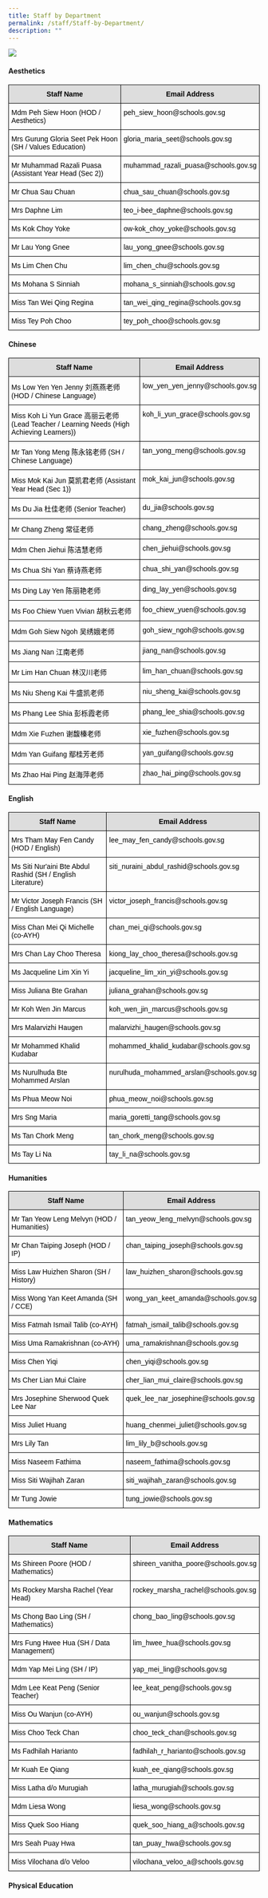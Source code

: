 ```yaml
---
title: Staff by Department
permalink: /staff/Staff-by-Department/
description: ""
---
```

![](/images/staff_sub_banner.jpg)


#### Aesthetics

<style type="text/css">
.tg  {border-collapse:collapse;border-spacing:0;}
.tg td{border-color:black;border-style:solid;border-width:1px;font-family:Arial, sans-serif;font-size:14px;
  overflow:hidden;padding:10px 5px;word-break:normal;}
.tg th{border-color:black;border-style:solid;border-width:1px;font-family:Arial, sans-serif;font-size:14px;
  font-weight:normal;overflow:hidden;padding:10px 5px;word-break:normal;}
.tg .tg-ex7b{background-color:#DDD;color:#000000;font-weight:bold;text-align:center;vertical-align:top}
.tg .tg-096r{color:#000000;text-align:left;vertical-align:top}
</style>
<table class="tg">
<thead>
  <tr>
    <th class="tg-ex7b">Staff Name </th>
    <th class="tg-ex7b">Email Address </th>
  </tr>
</thead>
<tbody>
  <tr>
    <td class="tg-096r">Mdm Peh Siew Hoon (HOD / Aesthetics)</td>
    <td class="tg-096r">peh_siew_hoon@schools.gov.sg </td>
  </tr>
  <tr>
    <td class="tg-096r">Mrs Gurung Gloria Seet Pek Hoon (SH / Values Education)</td>
    <td class="tg-096r">gloria_maria_seet@schools.gov.sg</td>
  </tr>
  <tr>
    <td class="tg-096r">Mr Muhammad Razali Puasa (Assistant Year Head (Sec 2))<br></td>
    <td class="tg-096r">muhammad_razali_puasa@schools.gov.sg<br></td>
  </tr>
  <tr>
    <td class="tg-096r">Mr Chua Sau Chuan </td>
    <td class="tg-096r">chua_sau_chuan@schools.gov.sg </td>
  </tr>
  <tr>
    <td class="tg-096r">Mrs Daphne Lim </td>
    <td class="tg-096r">teo_i-bee_daphne@schools.gov.sg </td>
  </tr>
  <tr>
    <td class="tg-096r">Ms Kok Choy Yoke</td>
    <td class="tg-096r">ow-kok_choy_yoke@schools.gov.sg </td>
  </tr>
  <tr>
    <td class="tg-096r">Mr Lau Yong Gnee </td>
    <td class="tg-096r">lau_yong_gnee@schools.gov.sg </td>
  </tr>
  <tr>
    <td class="tg-096r">Ms Lim Chen Chu </td>
    <td class="tg-096r">lim_chen_chu@schools.gov.sg</td>
  </tr>
  <tr>
    <td class="tg-096r">Ms Mohana S Sinniah</td>
    <td class="tg-096r">mohana_s_sinniah@schools.gov.sg</td>
  </tr>
  <tr>
    <td class="tg-096r">Miss Tan Wei Qing Regina</td>
    <td class="tg-096r">tan_wei_qing_regina@schools.gov.sg</td>
  </tr>
  <tr>
    <td class="tg-096r">Miss Tey Poh Choo<br></td>
    <td class="tg-096r">tey_poh_choo@schools.gov.sg</td>
  </tr>
</tbody>
</table>


#### Chinese

<style type="text/css">
.tg  {border-collapse:collapse;border-spacing:0;}
.tg td{border-color:black;border-style:solid;border-width:1px;font-family:Arial, sans-serif;font-size:14px;
  overflow:hidden;padding:10px 5px;word-break:normal;}
.tg th{border-color:black;border-style:solid;border-width:1px;font-family:Arial, sans-serif;font-size:14px;
  font-weight:normal;overflow:hidden;padding:10px 5px;word-break:normal;}
.tg .tg-ex7b{background-color:#DDD;color:#000000;font-weight:bold;text-align:center;vertical-align:top}
.tg .tg-096r{color:#000000;text-align:left;vertical-align:top}
.tg .tg-x1qm{background-color:#FFF;color:#000000;text-align:left;vertical-align:top}
</style>
<table class="tg">
<thead>
  <tr>
    <th class="tg-ex7b">Staff Name</th>
    <th class="tg-ex7b">Email Address</th>
  </tr>
</thead>
<tbody>
  <tr>
    <td class="tg-096r"> Ms Low Yen Yen Jenny 刘燕燕老师 (HOD / Chinese Language)</td>
    <td class="tg-096r"> low_yen_yen_jenny@schools.gov.sg</td>
  </tr>
  <tr>
    <td class="tg-096r"> Miss Koh Li Yun Grace 高丽云老师 (Lead Teacher / Learning Needs (High Achieving Learners))</td>
    <td class="tg-096r"> koh_li_yun_grace@schools.gov.sg</td>
  </tr>
  <tr>
    <td class="tg-096r"> Mr Tan Yong Meng 陈永铭老师 (SH / Chinese Language)</td>
    <td class="tg-096r"> tan_yong_meng@schools.gov.sg</td>
  </tr>
  <tr>
    <td class="tg-096r">Miss Mok Kai Jun 莫凯君老师 (Assistant Year Head (Sec 1))</td>
    <td class="tg-096r">mok_kai_jun@schools.gov.sg</td>
  </tr>
  <tr>
    <td class="tg-096r">Ms Du Jia 杜佳老师 (Senior Teacher)</td>
    <td class="tg-096r">du_jia@schools.gov.sg</td>
  </tr>
  <tr>
    <td class="tg-096r">Mr Chang Zheng 常征老师</td>
    <td class="tg-096r">chang_zheng@schools.gov.sg </td>
  </tr>
  <tr>
    <td class="tg-096r">Mdm Chen Jiehui 陈洁慧老师 </td>
    <td class="tg-096r">chen_jiehui@schools.gov.sg</td>
  </tr>
  <tr>
    <td class="tg-x1qm"><span style="background-color:#FFF">Ms Chua Shi Yan </span>蔡诗燕老师</td>
    <td class="tg-096r">chua_shi_yan@schools.gov.sg<br></td>
  </tr>
  <tr>
    <td class="tg-096r">Ms Ding Lay Yen 陈丽艳老师</td>
    <td class="tg-096r">ding_lay_yen@schools.gov.sg </td>
  </tr>
  <tr>
    <td class="tg-096r">Ms Foo Chiew Yuen Vivian 胡秋云老师<br></td>
    <td class="tg-096r">foo_chiew_yuen@schools.gov.sg</td>
  </tr>
  <tr>
    <td class="tg-096r"> Mdm Goh Siew Ngoh 吴绣娥老师</td>
    <td class="tg-096r"> goh_siew_ngoh@schools.gov.sg</td>
  </tr>
  <tr>
    <td class="tg-096r">Ms Jiang Nan 江南老师</td>
    <td class="tg-096r">jiang_nan@schools.gov.sg </td>
  </tr>
  <tr>
    <td class="tg-096r"> Mr Lim Han Chuan  林汉川老师</td>
    <td class="tg-096r"> lim_han_chuan@schools.gov.sg</td>
  </tr>
  <tr>
    <td class="tg-096r"> Ms Niu Sheng Kai 牛盛凯老师</td>
    <td class="tg-096r"> niu_sheng_kai@schools.gov.sg</td>
  </tr>
  <tr>
    <td class="tg-096r">Ms Phang Lee Shia 彭栎霞老师 </td>
    <td class="tg-096r">phang_lee_shia@schools.gov.sg</td>
  </tr>
  <tr>
    <td class="tg-096r">Mdm Xie Fuzhen 谢馥榛老师</td>
    <td class="tg-096r">xie_fuzhen@schools.gov.sg </td>
  </tr>
  <tr>
    <td class="tg-x1qm"><span style="background-color:#FFF"> Mdm Yan Guifang </span>鄢桂芳老师<br></td>
    <td class="tg-096r"> yan_guifang@schools.gov.sg</td>
  </tr>
  <tr>
    <td class="tg-096r">Ms Zhao Hai Ping 赵海萍老师</td>
    <td class="tg-096r">zhao_hai_ping@schools.gov.sg </td>
  </tr>
</tbody>
</table>


#### English

<style type="text/css">
.tg  {border-collapse:collapse;border-spacing:0;}
.tg td{border-color:black;border-style:solid;border-width:1px;font-family:Arial, sans-serif;font-size:14px;
  overflow:hidden;padding:10px 5px;word-break:normal;}
.tg th{border-color:black;border-style:solid;border-width:1px;font-family:Arial, sans-serif;font-size:14px;
  font-weight:normal;overflow:hidden;padding:10px 5px;word-break:normal;}
.tg .tg-ex7b{background-color:#DDD;color:#000000;font-weight:bold;text-align:center;vertical-align:top}
.tg .tg-096r{color:#000000;text-align:left;vertical-align:top}
</style>
<table class="tg">
<thead>
  <tr>
    <th class="tg-ex7b">Staff Name</th>
    <th class="tg-ex7b">Email Address</th>
  </tr>
</thead>
<tbody>
  <tr>
    <td class="tg-096r">Mrs Tham May Fen Candy (HOD / English)</td>
    <td class="tg-096r">lee_may_fen_candy@schools.gov.sg</td>
  </tr>
  <tr>
    <td class="tg-096r">Ms Siti Nur'aini Bte Abdul Rashid (SH / English Literature) </td>
    <td class="tg-096r">siti_nuraini_abdul_rashid@schools.gov.sg</td>
  </tr>
  <tr>
    <td class="tg-096r">Mr Victor Joseph Francis (SH / English Language) </td>
    <td class="tg-096r">victor_joseph_francis@schools.gov.sg </td>
  </tr>
  <tr>
    <td class="tg-096r">Miss Chan Mei Qi Michelle (co-AYH)</td>
    <td class="tg-096r">chan_mei_qi@schools.gov.sg</td>
  </tr>
  <tr>
    <td class="tg-096r">Mrs Chan Lay Choo Theresa </td>
    <td class="tg-096r">kiong_lay_choo_theresa@schools.gov.sg </td>
  </tr>
  <tr>
    <td class="tg-096r">Ms Jacqueline Lim Xin Yi<br></td>
    <td class="tg-096r">jacqueline_lim_xin_yi@schools.gov.sg</td>
  </tr>
  <tr>
    <td class="tg-096r">Miss Juliana Bte Grahan </td>
    <td class="tg-096r">juliana_grahan@schools.gov.sg </td>
  </tr>
  <tr>
    <td class="tg-096r">Mr Koh Wen Jin Marcus</td>
    <td class="tg-096r">koh_wen_jin_marcus@schools.gov.sg</td>
  </tr>
  <tr>
    <td class="tg-096r">Mrs Malarvizhi Haugen</td>
    <td class="tg-096r">malarvizhi_haugen@schools.gov.sg</td>
  </tr>
  <tr>
    <td class="tg-096r">Mr Mohammed Khalid Kudabar<br></td>
    <td class="tg-096r">mohammed_khalid_kudabar@schools.gov.sg<br></td>
  </tr>
  <tr>
    <td class="tg-096r">Ms Nurulhuda Bte Mohammed Arslan </td>
    <td class="tg-096r">nurulhuda_mohammed_arslan@schools.gov.sg<br></td>
  </tr>
  <tr>
    <td class="tg-096r">Ms Phua Meow Noi </td>
    <td class="tg-096r">phua_meow_noi@schools.gov.sg</td>
  </tr>
  <tr>
    <td class="tg-096r">Mrs Sng Maria</td>
    <td class="tg-096r">maria_goretti_tang@schools.gov.sg</td>
  </tr>
  <tr>
    <td class="tg-096r">Ms Tan Chork Meng </td>
    <td class="tg-096r">tan_chork_meng@schools.gov.sg</td>
  </tr>
  <tr>
    <td class="tg-096r">Ms Tay Li Na</td>
    <td class="tg-096r">tay_li_na@schools.gov.sg</td>
  </tr>
</tbody>
</table>


#### Humanities

<style type="text/css">
.tg  {border-collapse:collapse;border-spacing:0;}
.tg td{border-color:black;border-style:solid;border-width:1px;font-family:Arial, sans-serif;font-size:14px;
  overflow:hidden;padding:10px 5px;word-break:normal;}
.tg th{border-color:black;border-style:solid;border-width:1px;font-family:Arial, sans-serif;font-size:14px;
  font-weight:normal;overflow:hidden;padding:10px 5px;word-break:normal;}
.tg .tg-ex7b{background-color:#DDD;color:#000000;font-weight:bold;text-align:center;vertical-align:top}
.tg .tg-096r{color:#000000;text-align:left;vertical-align:top}
</style>
<table class="tg">
<thead>
  <tr>
    <th class="tg-ex7b">Staff Name </th>
    <th class="tg-ex7b">Email Address </th>
  </tr>
</thead>
<tbody>
  <tr>
    <td class="tg-096r">Mr Tan Yeow Leng Melvyn (HOD / Humanities)</td>
    <td class="tg-096r">tan_yeow_leng_melvyn@schools.gov.sg</td>
  </tr>
  <tr>
    <td class="tg-096r">Mr Chan Taiping Joseph (HOD / IP) </td>
    <td class="tg-096r">chan_taiping_joseph@schools.gov.sg</td>
  </tr>
  <tr>
    <td class="tg-096r">Miss Law Huizhen Sharon (SH / History)</td>
    <td class="tg-096r">law_huizhen_sharon@schools.gov.sg</td>
  </tr>
  <tr>
    <td class="tg-096r">Miss Wong Yan Keet Amanda (SH / CCE) </td>
    <td class="tg-096r">wong_yan_keet_amanda@schools.gov.sg </td>
  </tr>
  <tr>
    <td class="tg-096r">Miss Fatmah Ismail Talib (co-AYH)</td>
    <td class="tg-096r">fatmah_ismail_talib@schools.gov.sg</td>
  </tr>
  <tr>
    <td class="tg-096r">Miss Uma Ramakrishnan (co-AYH)<br></td>
    <td class="tg-096r">uma_ramakrishnan@schools.gov.sg<br></td>
  </tr>
  <tr>
    <td class="tg-096r">Miss Chen Yiqi </td>
    <td class="tg-096r">chen_yiqi@schools.gov.sg </td>
  </tr>
  <tr>
    <td class="tg-096r">Ms Cher Lian Mui Claire </td>
    <td class="tg-096r">cher_lian_mui_claire@schools.gov.sg </td>
  </tr>
  <tr>
    <td class="tg-096r">Mrs Josephine Sherwood Quek Lee Nar </td>
    <td class="tg-096r">quek_lee_nar_josephine@schools.gov.sg </td>
  </tr>
  <tr>
    <td class="tg-096r">Miss Juliet Huang </td>
    <td class="tg-096r">huang_chenmei_juliet@schools.gov.sg </td>
  </tr>
  <tr>
    <td class="tg-096r">Mrs Lily Tan  </td>
    <td class="tg-096r">lim_lily_b@schools.gov.sg </td>
  </tr>
  <tr>
    <td class="tg-096r">Miss Naseem Fathima<br></td>
    <td class="tg-096r">naseem_fathima@schools.gov.sg</td>
  </tr>
  <tr>
    <td class="tg-096r">Miss Siti Wajihah Zaran </td>
    <td class="tg-096r">siti_wajihah_zaran@schools.gov.sg</td>
  </tr>
  <tr>
    <td class="tg-096r">Mr Tung Jowie</td>
    <td class="tg-096r">tung_jowie@schools.gov.sg</td>
  </tr>
</tbody>
</table>

#### Mathematics

<style type="text/css">
.tg  {border-collapse:collapse;border-spacing:0;}
.tg td{border-color:black;border-style:solid;border-width:1px;font-family:Arial, sans-serif;font-size:14px;
  overflow:hidden;padding:10px 5px;word-break:normal;}
.tg th{border-color:black;border-style:solid;border-width:1px;font-family:Arial, sans-serif;font-size:14px;
  font-weight:normal;overflow:hidden;padding:10px 5px;word-break:normal;}
.tg .tg-ex7b{background-color:#DDD;color:#000000;font-weight:bold;text-align:center;vertical-align:top}
.tg .tg-096r{color:#000000;text-align:left;vertical-align:top}
</style>
<table class="tg">
<thead>
  <tr>
    <th class="tg-ex7b">Staff Name </th>
    <th class="tg-ex7b">Email Address </th>
  </tr>
</thead>
<tbody>
  <tr>
    <td class="tg-096r">Ms Shireen Poore (HOD / Mathematics)</td>
    <td class="tg-096r">shireen_vanitha_poore@schools.gov.sg</td>
  </tr>
  <tr>
    <td class="tg-096r">Ms Rockey Marsha Rachel (Year Head)</td>
    <td class="tg-096r">rockey_marsha_rachel@schools.gov.sg</td>
  </tr>
  <tr>
    <td class="tg-096r">Ms Chong Bao Ling (SH / Mathematics) </td>
    <td class="tg-096r">chong_bao_ling@schools.gov.sg </td>
  </tr>
  <tr>
    <td class="tg-096r">Mrs Fung Hwee Hua (SH / Data Management)</td>
    <td class="tg-096r">lim_hwee_hua@schools.gov.sg</td>
  </tr>
  <tr>
    <td class="tg-096r">Mdm Yap Mei Ling (SH / IP) </td>
    <td class="tg-096r">yap_mei_ling@schools.gov.sg</td>
  </tr>
  <tr>
    <td class="tg-096r">Mdm Lee Keat Peng (Senior Teacher) </td>
    <td class="tg-096r">lee_keat_peng@schools.gov.sg</td>
  </tr>
  <tr>
    <td class="tg-096r">Miss Ou Wanjun (co-AYH) </td>
    <td class="tg-096r">ou_wanjun@schools.gov.sg </td>
  </tr>
  <tr>
    <td class="tg-096r">Miss Choo Teck Chan </td>
    <td class="tg-096r">choo_teck_chan@schools.gov.sg </td>
  </tr>
  <tr>
    <td class="tg-096r">Ms Fadhilah Harianto</td>
    <td class="tg-096r">fadhilah_r_harianto@schools.gov.sg</td>
  </tr>
  <tr>
    <td class="tg-096r">Mr Kuah Ee Qiang </td>
    <td class="tg-096r">kuah_ee_qiang@schools.gov.sg</td>
  </tr>
  <tr>
    <td class="tg-096r">Miss Latha d/o Murugiah  </td>
    <td class="tg-096r">latha_murugiah@schools.gov.sg</td>
  </tr>
  <tr>
    <td class="tg-096r">Mdm Liesa Wong</td>
    <td class="tg-096r">liesa_wong@schools.gov.sg</td>
  </tr>
  <tr>
    <td class="tg-096r">Miss Quek Soo Hiang </td>
    <td class="tg-096r">quek_soo_hiang_a@schools.gov.sg</td>
  </tr>
  <tr>
    <td class="tg-096r">Mrs Seah Puay Hwa </td>
    <td class="tg-096r">tan_puay_hwa@schools.gov.sg</td>
  </tr>
  <tr>
    <td class="tg-096r">Miss Vilochana d/o Veloo </td>
    <td class="tg-096r">vilochana_veloo_a@schools.gov.sg</td>
  </tr>
</tbody>
</table>

#### Physical Education